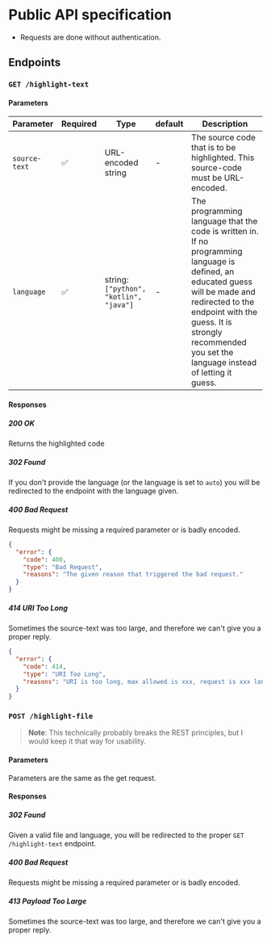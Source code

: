 # Public API specification

* Requests are done without authentication.

## Endpoints

### `GET /highlight-text`

#### Parameters

| Parameter     | Required | Type                                  | default | Description                                                  |
| ------------- | -------- | ------------------------------------- | ------- | ------------------------------------------------------------ |
| `source-text` | ✅        | URL-encoded string                    | -       | The source code that is to be highlighted. This source-code must be URL-encoded. |
| `language`    | ✅        | string:`["python", "kotlin", "java"]` | -       | The programming language that the code is written in. If no programming language is defined, an educated guess will be made and redirected to the endpoint with the guess. It is strongly recommended you set the language instead of letting it guess. |

#### Responses

##### 200 OK

Returns the highlighted code

##### 302 Found

If you don't provide the language (or the language is set to `auto`) you will be redirected to the endpoint with the language given.

##### 400 Bad Request

Requests might be missing a required parameter or is badly encoded.

```json
{
  "error": {
    "code": 400,
    "type": "Bad Request",
    "reasons": "The given reason that triggered the bad request."
  }
}
```



##### 414 URI Too Long

Sometimes the source-text was too large, and therefore we can't give you a proper reply.

```json
{
  "error": {
    "code": 414,
    "type": "URI Too Long",
    "reasons": "URI is too long, max allowed is xxx, request is xxx long."
  }
}
```



### `POST /highlight-file`

>  **Note**: This technically probably breaks the REST principles, but I would keep it that way for usability.

#### Parameters

Parameters are the same as the get request. 

#### Responses

##### 302 Found

Given a valid file and language, you will be redirected to the proper `GET /highlight-text` endpoint.

##### 400 Bad Request

Requests might be missing a required parameter or is badly encoded.

##### 413 Payload Too Large

Sometimes the source-text was too large, and therefore we can't give you a proper reply.
